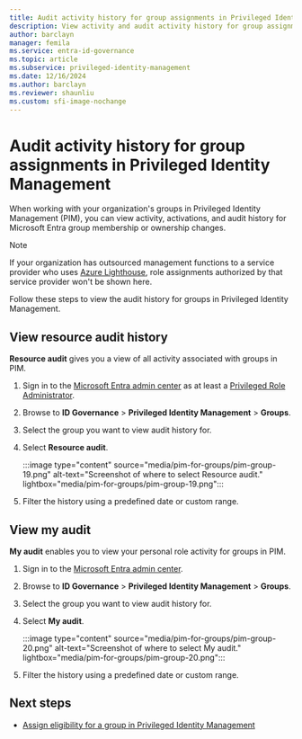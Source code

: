 ```yaml
---
title: Audit activity history for group assignments in Privileged Identity Management
description: View activity and audit activity history for group assignments in Privileged Identity Management (PIM).
author: barclayn
manager: femila
ms.service: entra-id-governance
ms.topic: article
ms.subservice: privileged-identity-management
ms.date: 12/16/2024
ms.author: barclayn
ms.reviewer: shaunliu
ms.custom: sfi-image-nochange
---
```

# Audit activity history for group assignments in Privileged Identity Management

When working with your organization's groups in Privileged Identity Management (PIM), you can view activity, activations, and audit history for Microsoft Entra group membership or ownership changes. 

> [!NOTE]
> If your organization has outsourced management functions to a service provider who uses [Azure Lighthouse](/azure/lighthouse/overview), role assignments authorized by that service provider won't be shown here.

Follow these steps to view the audit history for groups in Privileged Identity Management.

## View resource audit history

**Resource audit** gives you a view of all activity associated with groups in PIM.

1. Sign in to the [Microsoft Entra admin center](https://entra.microsoft.com) as at least a [Privileged Role Administrator](~/identity/role-based-access-control/permissions-reference.md#privileged-role-administrator).

1. Browse to **ID Governance** > **Privileged Identity Management** > **Groups**.

1. Select the group you want to view audit history for.

1. Select **Resource audit**.

    :::image type="content" source="media/pim-for-groups/pim-group-19.png" alt-text="Screenshot of where to select Resource audit." lightbox="media/pim-for-groups/pim-group-19.png":::

1. Filter the history using a predefined date or custom range.

## View my audit

**My audit** enables you to view your personal role activity for groups in PIM.

1. Sign in to the [Microsoft Entra admin center](https://entra.microsoft.com).

1. Browse to **ID Governance** > **Privileged Identity Management** > **Groups**.

1. Select the group you want to view audit history for.

1. Select **My audit**.

    :::image type="content" source="media/pim-for-groups/pim-group-20.png" alt-text="Screenshot of where to select My audit." lightbox="media/pim-for-groups/pim-group-20.png":::

1. Filter the history using a predefined date or custom range.

## Next steps

- [Assign eligibility for a group in Privileged Identity Management](groups-assign-member-owner.md)